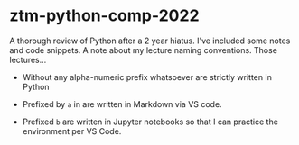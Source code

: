 # ztm-python-comp-2022

A thorough review of Python after a 2 year hiatus. I've included some notes and code snippets.
A note about my lecture naming conventions. Those lectures...

- Without any alpha-numeric prefix whatsoever are strictly written in Python

- Prefixed by `a` in are written in Markdown via VS code.

- Prefixed `b` are written in Jupyter notebooks so that I can practice the environment per VS Code.
